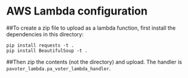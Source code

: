 # AWS Lambda configuration

##To create a zip file to upload as a lambda function, first install the dependencies in this directory:
```
pip install requests -t .
pip install BeautifulSoup -t .
```
##Then zip the contents (not the directory) and upload.
The handler is `pavoter_lambda.pa_voter_lambda_handler`.

